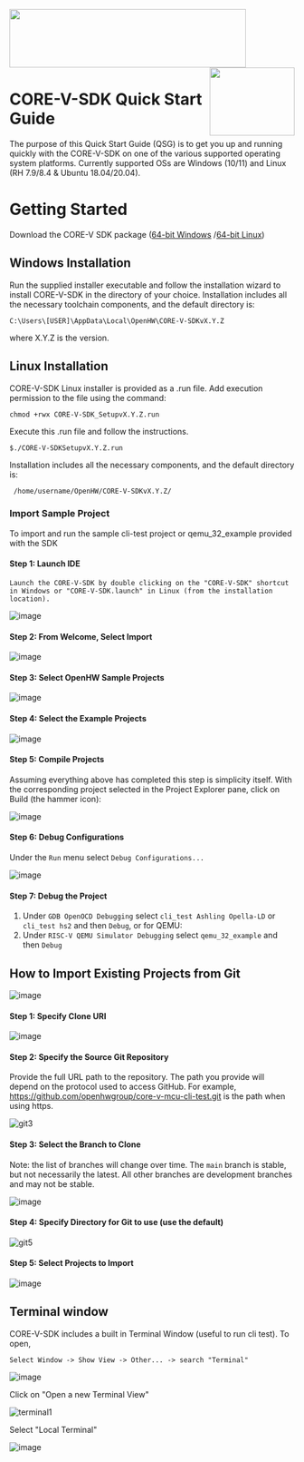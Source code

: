 <img src="https://www.openhwgroup.org/images/openhw-landscape.svg" width="418px" height="103px" /> <img src="https://www.openhwgroup.org/images/core-v-portrait.png" align="right" width="150px" height="120px"/>

# CORE-V-SDK Quick Start Guide
The purpose of this Quick Start Guide (QSG) is to get you up and running quickly with the CORE-V-SDK on one of the various supported operating system platforms.
Currently supported OSs are  Windows (10/11) and Linux (RH 7.9/8.4 & Ubuntu 18.04/20.04).

# Getting Started
Download the CORE-V SDK package ([64-bit Windows](http://downloads.openhwgroup.org/) /[64-bit Linux](http://downloads.openhwgroup.org/))

## Windows Installation
Run the supplied installer executable and follow the installation wizard to install CORE-V-SDK in the directory of your choice. Installation includes all 
the necessary toolchain components, and the default directory is:
~~~
C:\Users\[USER]\AppData\Local\OpenHW\CORE-V-SDKvX.Y.Z
~~~
where X.Y.Z is the version.
## Linux Installation
CORE-V-SDK Linux installer is provided as a .run file. Add execution permission to the file using the command:
~~~
chmod +rwx CORE-V-SDK_SetupvX.Y.Z.run
~~~
Execute this .run file and follow the instructions.
~~~
$./CORE-V-SDKSetupvX.Y.Z.run
~~~
 Installation includes all the necessary components, and the default directory is: 
~~~ 
 /home/username/OpenHW/CORE-V-SDKvX.Y.Z/
~~~

### Import Sample Project
To import and run the sample cli-test project or qemu_32_example provided with the SDK 

#### Step 1: Launch IDE
~~~
Launch the CORE-V-SDK by double clicking on the "CORE-V-SDK" shortcut in Windows or "CORE-V-SDK.launch" in Linux (from the installation location).
~~~
![image](https://user-images.githubusercontent.com/69203453/166261343-412d61b7-6b86-41ac-9e07-bd2a5b25338d.png)


#### Step 2: From Welcome, Select Import

![image](https://user-images.githubusercontent.com/69203453/166261646-2730ab0d-79c3-4cfe-983b-a15dc8497ca5.png)

#### Step 3: Select OpenHW Sample Projects

![image](https://user-images.githubusercontent.com/69203453/165941846-1476e590-fc4d-4ffe-bb98-eff27eda7c39.png)

#### Step 4: Select the Example Projects 

![image](https://user-images.githubusercontent.com/69203453/165941926-c93e3689-a374-4301-8ba4-70a2276474d5.png)

#### Step 5: Compile Projects

Assuming everything above has completed this step is simplicity itself. With the corresponding project selected in the Project Explorer pane, click on Build (the hammer icon):

![image](https://user-images.githubusercontent.com/69203453/166262302-143bb245-61b6-4817-8107-9307ebd743fd.png)

#### Step 6: Debug Configurations

Under the `Run` menu select `Debug Configurations...`

![image](https://user-images.githubusercontent.com/69203453/166262803-49f91f14-3879-477e-a59e-49147fa6b94d.png)

#### Step 7: Debug the Project 
1. Under `GDB OpenOCD Debugging` select `cli_test Ashling Opella-LD` or `cli_test hs2` and then `Debug`, or for QEMU:
2. Under `RISC-V QEMU Simulator Debugging` select `qemu_32_example` and then `Debug`

## How to Import Existing Projects from Git

![image](https://user-images.githubusercontent.com/69203453/166265280-5c0928d1-ba7c-492d-a06c-58182a3c7aa5.png)

#### Step 1: Specify Clone URI

![image](https://user-images.githubusercontent.com/69203453/165948885-bf7bc6e9-7709-4d16-ad50-c180618631d9.png)

#### Step 2: Specify the Source Git Repository

Provide the full URL path to the repository. The path you provide will depend on the protocol used to access GitHub. For example, https://github.com/openhwgroup/core-v-mcu-cli-test.git is the path when using https.

![git3](https://user-images.githubusercontent.com/69203453/165165294-4c94af14-0ce2-4bbd-9dba-41534adfffca.png)

#### Step 3: Select the Branch to Clone

Note: the list of branches will change over time.
The `main` branch is stable, but not necessarily the latest.
All other branches are development branches and may not be stable.

![image](https://user-images.githubusercontent.com/69203453/165950736-d3ee1604-ece6-4cf6-9a8f-279b4efab1b7.png)

#### Step 4: Specify Directory for Git to use (use the default)

![git5](https://user-images.githubusercontent.com/69203453/165166065-a4d8a265-c5b5-48d2-9486-58b0fec9c968.png)

#### Step 5: Select Projects to Import

![image](https://user-images.githubusercontent.com/69203453/166695499-76e08d86-8af1-4da4-b644-de6b37d2ee5d.png)


## Terminal window

CORE-V-SDK includes a built in Terminal Window (useful to run cli test). To open, 

~~~
Select Window -> Show View -> Other... -> search "Terminal"
~~~
![image](https://user-images.githubusercontent.com/69203453/165900959-1a0fe8e8-efa6-4ff5-9ad5-5ab02ce04a29.png)

Click on "Open a new Terminal View"

![terminal1](https://user-images.githubusercontent.com/69203453/165899755-676a18df-6f61-4c0c-ad9d-495639f9a38d.png)

Select "Local Terminal"

![image](https://user-images.githubusercontent.com/69203453/165900146-0d0714b3-af08-48f0-8a52-153027526a3f.png)
















